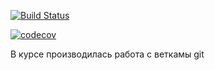 [![Build Status](https://travis-ci.com/ogneyar79/junior.svg?branch=master)](https://travis-ci.com/ogneyar79/junior)

[![codecov](https://codecov.io/gh/ogneyar79/junior/branch/master/graph/badge.svg)](https://codecov.io/gh/ogneyar79/junior)

В курсе производилась работа с веткамы git